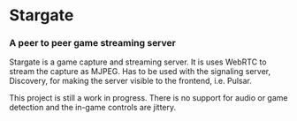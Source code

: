# Stargate
### A peer to peer game streaming server  
Stargate is a game capture and streaming server. It is uses WebRTC to stream the capture as MJPEG. Has to be used with the signaling server, Discovery, for making the server visible to the frontend, i.e. Pulsar.  

This project is still a work in progress. There is no support for audio or game detection and the in-game controls are jittery. 
